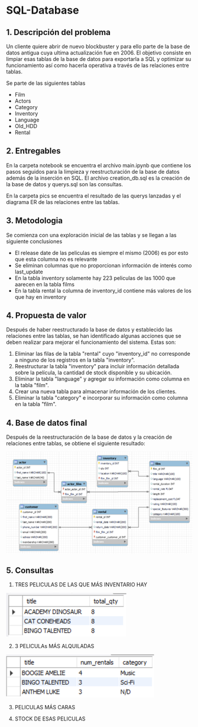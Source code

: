 # SQL-Database

## 1. Descripción del problema
Un cliente quiere abrir de nuevo blockbuster y para ello parte de la base de datos antigua cuya ultima actualización fue en 2006. 
El objetivo consiste en limpiar esas tablas de la base de datos para exportarla a SQL y optimizar su funcionamiento así como hacerla operativa a través de las relaciones entre tablas.

Se parte de las siguientes tablas
- Film
- Actors
- Category
- Inventory
- Language
- Old_HDD
- Rental

## 2. Entregables

En la carpeta notebook se encuentra el archivo main.ipynb que contiene los pasos seguidos para la limpieza y reestructuración de la base de datos además de la inserción en SQL.
El archivo creation_db.sql es la creación de la base de datos y querys.sql son las consultas.

En la carpeta pics se encuentra el resultado de las querys lanzadas y el diagrama ER de las relaciones entre las tablas.

## 3. Metodologia

Se comienza con una exploración inicial de las tablas y se llegan a las siguiente conclusiones
- El release date de las peliculas es siempre el mismo (2006) es por esto que esta columna no es relevante
- Se eliminan columnas que no proporcionan información de interés como last_update
- En la tabla inventory solamente hay 223 peliculas de las 1000 que aarecen en la tabla films
- En la tabla rental la columna de inventory_id contiene más valores de los que hay en inventory

## 4. Propuesta de valor

Después de haber reestructurado la base de datos y establecido las relaciones entre las tablas, se han identificado algunas acciones que se deben realizar para mejorar el funcionamiento del sistema. Estas son:

1. Eliminar las filas de la tabla "rental" cuyo "inventory_id" no corresponde a ninguno de los registros en la tabla "inventory".
2. Reestructurar la tabla "inventory" para incluir información detallada sobre la película, la cantidad de stock disponible y su ubicación.
3. Eliminar la tabla "language" y agregar su información como columna en la tabla "film".
4. Crear una nueva tabla para almacenar información de los clientes.
5. Eliminar la tabla "category" e incorporar su información como columna en la tabla "film".

## 4. Base de datos final

Después de la reestructuración de la base de datos y la creación de relaciones entre tablas, se obtiene el siguiente resultado:

![diagrama](pics\diagrama_eer.png)



## 5. Consultas

1. TRES PELICULAS DE LAS QUE MÁS INVENTARIO HAY

![query1](pics\query1.png)

2. 3 PELICULAs MÁS ALQUILADAS

![query2](pics\query2.png)

3. PELICULAS MÁS CARAS 



4. STOCK DE ESAS PELICULAS